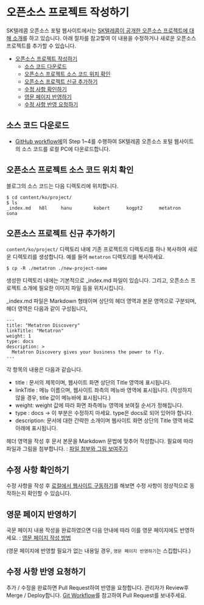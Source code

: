 # 오픈소스 프로젝트 작성하기

SK텔레콤 오픈소스 포털 웹사이트에서는 [SK텔레콤이 공개한 오픈소스 프로젝트에 대해 소개](https://sktelecom.github.io/project/)를 하고 있습니다. 아래 절차를 참고핳여 이 내용을 수정하거나 새로운 오픈소스 프로젝트를 추가할 수 있습니다.

- [오픈소스 프로젝트 작성하기](#오픈소스-프로젝트-작성하기)
  - [소스 코드 다운로드](#소스-코드-다운로드)
  - [오픈소스 프로젝트 소스 코드 위치 확인](#오픈소스-프로젝트-소스-코드-위치-확인)
  - [오픈소스 프로젝트 신규 추가하기](#오픈소스-프로젝트-신규-추가하기)
  - [수정 사항 확인하기](#수정-사항-확인하기)
  - [영문 페이지 반영하기](#영문-페이지-반영하기)
  - [수정 사항 반영 요청하기](#수정-사항-반영-요청하기)

## 소스 코드 다운로드

* [GitHub workflow에](./github-workflow.md)의 Step 1~4를 수행하여 SK텔레콤 오픈소스 포털 웹사이트의 소스 코드를 로컬 PC에 다운로드합니다. 

## 오픈소스 프로젝트 소스 코드 위치 확인

블로그의 소스 코드는 다음 디렉토리에 위치합니다. 

```
$ cd content/ko/project/
$ ls
_index.md	h8l		hanu		kobert		kogpt2		metatron	sona
```

## 오픈소스 프로젝트 신규 추가하기

`content/ko/project/` 디렉토리 내에 기존 프로젝트의 디렉토리를 하나 복사하여 새로운 디렉토리를 생성합니다. 예를 들어 `metatron` 디렉토리를 복사하세요. 

```
$ cp -R ./metatron ./new-project-name
```

생성한 디렉토리 내에는 기본적으로 _index.md 파일이 있습니다. 그리고, 오픈소스 프로젝트 소개에 필요한 이미지 파일 등을 위치시킵니다. 

_index.md 파일은 Markdown 형태이며 상단의 헤더 영역과 본문 영역으로 구분되며, 헤더 영역은 다음과 같이 구성됩니다,

```
---
title: "Metatron Discovery"
linkTitle: "Metatron"
weight: 1
type: docs
description: >
  Metatron Discovery gives your business the power to fly.
---
```

각 항목의 내용은 다음과 같습니다.

* title : 문서의 제목이며, 웹사이트 화면 상단의 Title 영역에 표시됩니다.
* linkTitle : 메뉴 이름으며, 웹사이트 좌측의 메뉴바 영역에 표시됩니다. (작성하지 않을 경우, title 값이 메뉴바에 표시됩니다.)
* weight: weight 값에 따라 화면 좌측메뉴 영역에 보여질 순서가 정해집니다.
* type : docs -> 이 부분은 수정하지 마세요. type은 docs로 되어 있어야 합니다.
* description: 문서에 대한 간략한 소개이며 웹사이트 화면 상단의 Title 영역 바로 아래에 표시됩니다. 


헤더 영역을 작성 후 문서 본문을 Markdown 문법에 맞추어 작성합니다. 필요에 따라 파일과 그림을 첨부합니다. : [파일 첨부와 그림 보여주기](./attach-file-image.md)

## 수정 사항 확인하기

수정 사항을 작성 후 [로컬에서 웹사이트 구동하기](./local-website-server.md)를 해보면 수정 사항이 정상적으로 동작하는지 확인할 수 있습니다. 

## 영문 페이지 반영하기

국문 페이지 내용 작성을 완료하였으면 다음 안내에 따라 이를 영문 페이지에도 반영하세요. : [영문 페이지 작성 방법](multi-language.md)

(영문 페이지에 반영할 필요가 없는 내용일 경우, `영문 페이지 반영하기`는 스킵합니다.)

## 수정 사항 반영 요청하기

추가 / 수정을 완료하면 Pull Request하여 반영을 요청합니다. 관리자가 Review후 Merge / Deploy합니다. [Git Workflow](./github-workflow.md)를 참고하여 Pull Request를 보내주세요. 
